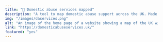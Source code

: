 ```yaml
---
title: "📌 Domestic abuse services mapped"
description: "A tool to map domestic abuse support across the UK. Made with NextJs, Airtable and Tailwind"
img: "/images/daservices.png"
alt: "An image of the home page of a website showing a map of the UK with clustered service numbers on it."
link: "https://domesticabuseservices.uk/"
featured: "yes"
---
```

